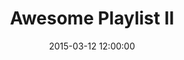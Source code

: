 ---
layout: playlist
title: "Awesome Playlist II"
date: 2015-03-12 12:00:00
external_links:
  rdio: https://www.rdio.com/people/mylesb/playlists/12995508/Awesome_Playlist_for_12_March%2C_2015/
tracks:
  - { name: "Life on Mars?", artist: "David Bowie", album: "Hunky Dory" }
  - { name: "Art & A Wife", artist: "Rah Rah", album: "The Poet's Dead" }
  - { name: "Lines", artist: "Said the Whale", album: "New Brighton" }
  - { name: "I Really Like You", artist: "Carly Rae Jepsen", album: "I Really Like You" }
  - { name: "Habits (Stay High) (Oliver Nelson Remix)", artist: "Tove Lo", album: "Truth Serum" }
  - { name: "bodyache", artist: "Purity Ring", album: "another eternity" }
  - { name: "Spring", artist: "Two Door Cinema Club", album: "Beacon" }
  - { name: "Down Down the Deep River", artist: "Okkervil River", album: "The Silver Gymnasium" }
  - { name: "The Writing's On the Wall", artist: "OK Go", album: "Hungry Ghosts" }
  - { name: "Anchorless", artist: "The Weakerthans", album: "Fallow" }
  - { name: "Black Sun", artist: "Death Cab for Cutie", album: "Black Sun" }
---